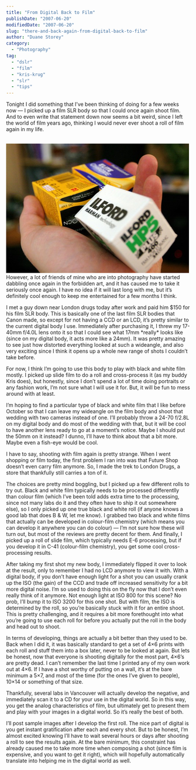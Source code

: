 ```yaml
---
title: "From Digital Back to Film"
publishDate: "2007-06-20"
modifiedDate: "2007-06-20"
slug: "there-and-back-again-from-digital-back-to-film"
author: "Duane Storey"
category:
  - "Photography"
tag:
  - "dslr"
  - "film"
  - "kris-krug"
  - "slr"
  - "tips"
---
```


Tonight I did something that I’ve been thinking of doing for a few weeks now — I picked up a film SLR body so that I could once again shoot film. And to even write that statement down now seems a bit weird, since I left the world of film years ago, thinking I would never ever shoot a roll of film again in my life.

  
[  
![](_images/from-digital-back-to-film-1.jpg)  ](http://www.flickr.com/photos/duanestorey/573794967/)  
However, a lot of friends of mine who are into photography have started dabbling once again in the forbidden art, and it has caused me to take it seriously once again. I have no idea if it will last long with me, but it’s definitely cool enough to keep me entertained for a few months I think.

I met a guy down near London drugs today after work and paid him $150 for his film SLR body. This is basically one of the last film SLR bodies that Canon made, so except for not having a CCD or an LCD, it’s pretty similar to the current digital body I use. Immediately after purchasing it, I threw my 17-40mm f/4.0L lens onto it so that I could see what 17mm \*really\* looks like (since on my digital body, it acts more like a 24mm). It was pretty amazing to see just how distorted everything looked at such a wideangle, and also very exciting since I think it opens up a whole new range of shots I couldn’t take before.

For now, I think I’m going to use this body to play with black and white film mostly. I picked up slide film to do a roll and cross-process it (as my buddy Kris does), but honestly, since I don’t spend a lot of time doing portraits or any fashion work, I’m not sure what I will use it for. But, it will be fun to mess around with at least.

I’m hoping to find a particular type of black and white film that I like before October so that I can leave my wideangle on the film body and shoot that wedding with two cameras instead of one. I’ll probably throw a 24-70 f/2.8L on my digital body and do most of the wedding with that, but it will be cool to have another lens ready to go at a moment’s notice. Maybe I should put the 50mm on it instead? I dunno, I’ll have to think about that a bit more. Maybe even a fish-eye would be cool.

I have to say, shooting with film again is pretty strange. When I went shopping or film today, the first problem I ran into was that Future Shop doesn’t even carry film anymore. So, I made the trek to London Drugs, a store that thankfully still carries a ton of it.

The choices are pretty mind boggling, but I picked up a few different rolls to try out. Black and white film typically needs to be processed differentlly than colour film (which I’ve been told adds extra time to the processing, since not many labs do it and they often have to ship it out somewhere else), so I only picked up one true black and white roll (if anyone knows a good lab that does B &amp; W, let me know). I grabbed two black and white films that actually can be developed in colour-film chemistry (which means you can develop it anywhere you can do colour) — I’m not sure how these will turn out, but most of the reviews are pretty decent for them. And finally, I picked up a roll of slide film, which typically needs E-6 processing, but if you develop it in C-41 (colour-film chemistry), you get some cool cross-processing results.

After taking my first shot my new body, I immediately flipped it over to look at the result, only to remember I had no LCD anymore to view it with. With a digital body, if you don’t have enough light for a shot you can usually crank up the ISO (the gain) of the CCD and trade off increased sensitivity for a bit more digital noise. I’m so used to doing this on the fly now that I don’t even really think of it anymore. Not enough light at ISO 800 for this scene? No prob, I’ll bump it to ISO 3200 for this one shot. But with film, the ISO is determined by the roll, so you’re basically stuck with it for an entire shoot. This is pretty challenging, and it requires a bit more forethought into what you’re going to use each roll for before you actually put the roll in the body and head out to shoot.

In terms of developing, things are actually a bit better than they used to be. Back when I did it, it was basically standard to get a set of 4×6 prints with each roll and stuff them into a box later, never to be looked at again. But lets be honest, now that everyone is shooting digitally for the most part, 4×6’s are pretty dead. I can’t remember the last time I printed any of my own work out at 4×6. If I have a shot worthy of putting on a wall, it’s at the bare minimum a 5×7, and most of the time (for the ones I’ve given to people), 10×14 or something of that size.

Thankfully, several labs in Vancouver will actually develop the negative, and immediately scan it to a CD for your use in the digital world. So in this way, you get the analog characteristics of film, but ultimately get to present them and play with your images in a digital world. So it’s really the best of both.

I’ll post sample images after I develop the first roll. The nice part of digital is you get instant gratification after each and every shot. But to be honest, I’m almost excited knowing I’ll have to wait several hours or days after shooting a roll to see the results again. At the bare minimum, this constraint has already caused me to take more time when composing a shot (since film is expensive, and you want to get it right), which will hopefully automatically translate into helping me in the digital world as well.